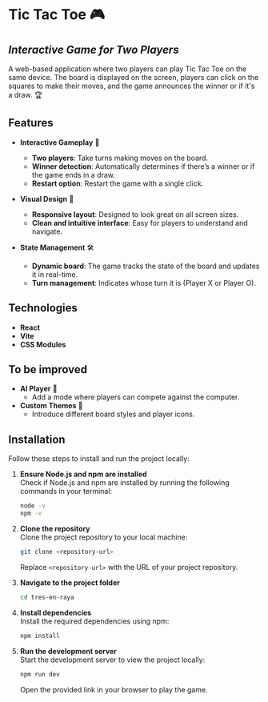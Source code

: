 # Tic Tac Toe 🎮  
## _Interactive Game for Two Players_  

A web-based application where two players can play Tic Tac Toe on the same device. The board is displayed on the screen, players can click on the squares to make their moves, and the game announces the winner or if it's a draw. 🏆  

## Features  

- **Interactive Gameplay** 🎲  
    - **Two players**: Take turns making moves on the board.  
    - **Winner detection**: Automatically determines if there’s a winner or if the game ends in a draw.  
    - **Restart option**: Restart the game with a single click.  

- **Visual Design** 🎨  
    - **Responsive layout**: Designed to look great on all screen sizes.  
    - **Clean and intuitive interface**: Easy for players to understand and navigate.  

- **State Management** 🛠️  
    - **Dynamic board**: The game tracks the state of the board and updates it in real-time.  
    - **Turn management**: Indicates whose turn it is (Player X or Player O).  

## Technologies  

- **React**  
- **Vite**  
- **CSS Modules**  

## To be improved  

- **AI Player** 🤖  
    - Add a mode where players can compete against the computer.  
- **Custom Themes** 🎨  
    - Introduce different board styles and player icons.  

## Installation  

Follow these steps to install and run the project locally:  

1. **Ensure Node.js and npm are installed**  
   Check if Node.js and npm are installed by running the following commands in your terminal:  
   ```bash  
   node -v  
   npm -v  
   ```  

2. **Clone the repository**  
   Clone the project repository to your local machine:  
   ```bash  
   git clone <repository-url>  
   ```  
   Replace `<repository-url>` with the URL of your project repository.  

3. **Navigate to the project folder**  
   ```bash  
   cd tres-en-raya  
   ```  

4. **Install dependencies**  
   Install the required dependencies using npm:  
   ```bash  
   npm install  
   ```  

5. **Run the development server**  
   Start the development server to view the project locally:  
   ```bash  
   npm run dev  
   ```  
   Open the provided link in your browser to play the game.
